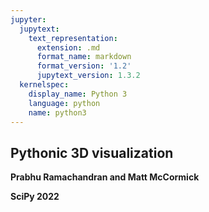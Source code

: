 ```yaml
---
jupyter:
  jupytext:
    text_representation:
      extension: .md
      format_name: markdown
      format_version: '1.2'
      jupytext_version: 1.3.2
  kernelspec:
    display_name: Python 3
    language: python
    name: python3
---
```


<!-- #region slideshow={"slide_type": "slide"} -->
## Pythonic 3D visualization

**Prabhu Ramachandran and Matt McCormick**

**SciPy 2022**

<!-- #endregion -->
